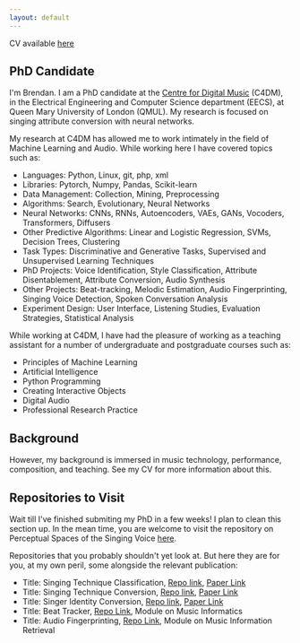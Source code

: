 ```yaml
---
layout: default
---
```


CV available [here](https://github.com/Trebolium/trebolium.github.io/blob/master/CV.pdf)

## PhD Candidate

I'm Brendan. I am a PhD candidate at the [Centre for Digital Music](http://c4dm.eecs.qmul.ac.uk/) (C4DM), in the Electrical Engineering and Computer Science department (EECS), at Queen Mary University of London (QMUL). My research is focused on singing attribute conversion with neural networks.

My research at C4DM has allowed me to work intimately in the field of Machine Learning and Audio. While working here I have covered topics such as:

- Languages: Python, Linux, git, php, xml
- Libraries: Pytorch, Numpy, Pandas, Scikit-learn
- Data Management: Collection, Mining, Preprocessing
- Algorithms: Search, Evolutionary, Neural Networks
- Neural Networks: CNNs, RNNs, Autoencoders, VAEs, GANs, Vocoders, Transformers, Diffusers
- Other Predictive Algorithms: Linear and Logistic Regression, SVMs, Decision Trees, Clustering
- Task Types: Discriminative and Generative Tasks, Supervised and Unsupervised Learning Techniques
- PhD Projects: Voice Identification, Style Classification, Attribute Disentablement, Attribute Conversion, Audio Synthesis
- Other Projects: Beat-tracking, Melodic Estimation, Audio Fingerprinting, Singing Voice Detection, Spoken Conversation Analysis
- Experiment Design: User Interface, Listening Studies, Evaluation Strategies, Statistical Analysis

While working at C4DM, I have had the pleasure of working as a teaching assistant for a number of undergraduate and postgraduate courses such as:

- Principles of Machine Learning
- Artificial Intelligence
- Python Programming
- Creating Interactive Objects
- Digital Audio
- Professional Research Practice

## Background

However, my background is immersed in music technology, performance, composition, and teaching.
See my CV for more information about this.

## Repositories to Visit

Wait till I've finished submiting my PhD in a few weeks! I plan to clean this section up. In the mean time, you are welcome to visit the repository on Perceptual Spaces of the Singing Voice [here](https://github.com/Trebolium/VoicePerception).

Repositories that you probably shouldn't yet look at. But here they are for you, at my own peril, some alongside the relevant publication:

- Title: Singing Technique Classification, [Repo link](https://github.com/Trebolium/VocalTechClass), [Paper Link](https://arxiv.org/abs/2111.08839)
- Title: Singing Technique Conversion, [Repo link](https://github.com/Trebolium/autoSTC), [Paper Link](https://arxiv.org/abs/2111.08839)
- Title: Singer Identity Conversion, [Repo link](https://github.com/Trebolium/autoSvc), [Paper Link](https://arxiv.org/abs/2302.13678)
- Title: Beat Tracker, [Repo Link](https://github.com/Trebolium/beat_tracker), Module on Music Informatics
- Title: Audio Fingerprinting, [Repo Link](https://github.com/Trebolium/shazam_Imitator), Module on Music Information Retrieval

<!-- ## Voice Work

Our most recent work focuses on generating a voice timbre encoder designed specifically for the singing voice. [Previous work](https://program.ismir2020.net/poster_1-08.html) exploring voice conversion in the singing domain have used encoder's trained on speech data to achieve the task of singing voice conversion. We have used a similar architecture proposed by [Wan et al. 2018](https://ieeexplore.ieee.org/abstract/document/8462665) and implemented by [CorentinJ](https://github.com/CorentinJ/Real-Time-Voice-Cloning) for this task, and trained it on a number of features and combinations of datasets. The implementation of this network is featured [here](https://github.com/Trebolium/singer_id_encoder).


**Commented on 2022.02.22 -> Please note that documentation and formatting for the public eye is underway. Links to _some_ of the repos below have been temporarily disabled**

Our published work on [Zero-shot Singing Voice Conversion](https://cmmr2021.github.io/proceedings/pdffiles/cmmr2021_26.pdf) describes a process for converting the perceived singing technique of a sung passage to a target technique, without affecting any other vocal attributes. The framework involves using the AutoVC framework (a repository for this has kindly supplied by the author [Kaizhi Qian/Auspicious3000](https://github.com/auspicious3000/autovc)) which is conditioned on the output embeddings of a pretrained singing technique classifier (the code of which is available [here](https://github.com/Trebolium/VocalTechClass)) The presentation can be found on the CMMR2021 Youtube channel [here](https://www.youtube.com/watch?v=3SpzDQKQ3O0&t=3283s).

Our more recent work explores the [WORLD vocoder](https:) for its voice-specific features and pitch-invariant properties. The WORLD vocoder is used to train a _singer-identity_ encoder, which captures the most important features of the vocal timbre and provides these as embeddings. This will be used to train an autoVC, the bottleneck embeddings of which we look forward to using as input to a VAE.

To ensure our models' latent space is reflecting something similar to that of human perception, we derived dissimilarity ratings by publishing a listening test, where users rated how different vocal sounds were from one another. The setup, analysis and conclusions are all documented in our paper, [An Exploratory Study on Perceptual Spaces of the Singing Voice](https://boblsturm.github.io/aimusic2020/papers/CSMC__MuMe_2020_paper_38.pdf) and illustrated at the Joint AI in Music Creativity conference [presentation](https://www.youtube.com/watch?v=DAZZ_ChbfSo). Results and analysis are presented [here](https://github.com/Trebolium/VoicePerception)!


## MIR Tasks

I also have experience in DSP, which has been made applicable in my studies on music information retrieval. An example of this can be found in the [Shazam imitator repo](https://github.com/Trebolium/shazam_Imitator), were recorded clips of a song in a noisey environment can be submitted as a query and compared with a song database. The algorithm returns the top three most likely matches for the given query. Results were evaluated using a subset of classical and pop songs from the GTZAN dataset. The algorithm is inspired from [Fundamentals of Music Processing](https://link.springer.com/book/10.1007/978-3-319-21945-5) (Muller, 2015).

I have also designed a basic beat-tracker that estimates tempo and follows the beat of music, using a combination of techniques from multiple researchers. Results were evaluated using the [Ballroom dataset](http://mtg.upf.edu/ismir2004/contest/tempoContest/node5.html). The repository for this can be found [here](https://github.com/Trebolium/beat_tracker).

Separate documentation providing further referencing and context for these applications for these repositories are available on request. -->